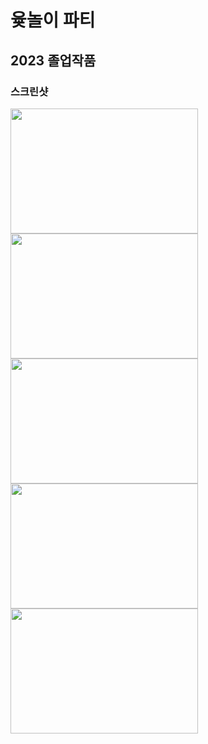 # 윷놀이 파티
## 2023 졸업작품
### 스크린샷
<img src="https://github.com/SeongMun-Hwang/Fps-Yut/assets/83663987/72beadd8-0c72-43ac-ab91-d2dfc6dfbcb8" width="300" height="200">
<img src="https://github.com/SeongMun-Hwang/Fps-Yut/assets/83663987/1452ff97-fb44-43bb-a9c7-d90f1ac55162" width="300" height="200">
<img src="https://github.com/SeongMun-Hwang/Fps-Yut/assets/83663987/9f081d3c-b3c2-434c-b669-da35feb1246c" width="300" height="200">
<img src="https://github.com/SeongMun-Hwang/Fps-Yut/assets/83663987/e3efd806-8a98-489a-a5ed-0167090dc6b0" width="300" height="200">
<img src="https://github.com/SeongMun-Hwang/Fps-Yut/assets/83663987/e5cf1186-9d67-4f7f-ad5f-7cb6dd25a220" width="300" height="200">
